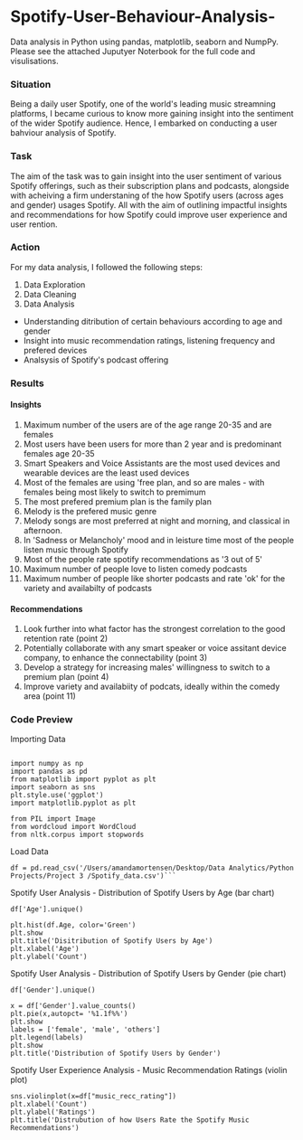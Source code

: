 # Spotify-User-Behaviour-Analysis-
Data analysis in Python using pandas, matplotlib, seaborn and NumpPy. Please see the attached Juputyer Noterbook for the full code and visulisations.

### **Situation**
Being a daily user Spotify, one of the world's leading music streamning platforms, I became curious to know more gaining insight into the sentiment of the wider Spotify audience. Hence, I embarked on conducting a user bahviour analysis of Spotify. 

### **Task**

The aim of the task was to gain insight into the user sentiment of various Spotify offerings, such as their subscription plans and podcasts, alongside with acheiving a firm understaning of the how Spotify users (across ages and gender) usages Spotify. All with the aim of outlining impactful insights and recommendations for how Spotify could improve user experience and user rention.

### **Action**

For my data analysis, I followed the following steps:

1. Data Exploration
2. Data Cleaning
3. Data Analysis 
- Understanding ditribution of certain behaviours according to age and gender
- Insight into music recommendation ratings, listening frequency and prefered devices
- Analsysis of Spotify's podcast offering

### **Results**

#### **Insights** 
1. Maximum number of the users are of the age range 20-35 and are females
2. Most users have been users for more than 2 year and is predominant females age 20-35
3. Smart Speakers and Voice Assistants are the most used devices and wearable devices are the least used devices
4. Most of the females are using 'free plan, and so are males - with females being most likely to switch to premimum
5. The most prefered premium plan is the family plan
6. Melody is the prefered music genre
7. Melody songs are most preferred at night and morning, and classical in afternoon.
8. In 'Sadness or Melancholy' mood and in leisture time most of the people listen music through Spotify
9. Most of the people rate spotify recommendations as '3 out of 5'
10. Maximum number of people love to listen comedy podcasts
11. Maximum number of people like shorter podcasts and rate 'ok' for the variety and availabilty of podcasts


#### **Recommendations** 

1. Look further into what factor has the strongest correlation to the good retention rate (point 2)
2. Potentially collaborate with any smart speaker or voice assitant device company, to enhance the connectability (point 3)
3. Develop a strategy for increasing males' willingness to switch to a premium plan (point 4)
4. Improve variety and availabiity of podcats, ideally within the comedy area (point 11) 
   

### **Code Preview** 

Importing Data 

```

import numpy as np
import pandas as pd
from matplotlib import pyplot as plt 
import seaborn as sns
plt.style.use('ggplot')
import matplotlib.pyplot as plt 

from PIL import Image
from wordcloud import WordCloud
from nltk.corpus import stopwords 
```
Load Data

```
df = pd.read_csv('/Users/amandamortensen/Desktop/Data Analytics/Python Projects/Project 3 /Spotify_data.csv')```
```

Spotify User Analysis - Distribution of Spotify Users by Age (bar chart)

```
df['Age'].unique()

```

```
plt.hist(df.Age, color='Green')
plt.show 
plt.title('Disitribution of Spotify Users by Age')
plt.xlabel('Age')
plt.ylabel('Count')
```

Spotify User Analysis - Distribution of Spotify Users by Gender (pie chart)

```
df['Gender'].unique()
```

```
x = df['Gender'].value_counts()
plt.pie(x,autopct= '%1.1f%%')
plt.show 
labels = ['female', 'male', 'others']
plt.legend(labels)
plt.show
plt.title('Distribution of Spotify Users by Gender')
```

Spotify User Experience Analysis - Music Recommendation Ratings (violin plot)

```
sns.violinplot(x=df["music_recc_rating"])
plt.xlabel('Count')
plt.ylabel('Ratings')
plt.title('Distrubution of how Users Rate the Spotify Music Recommendations')
```


